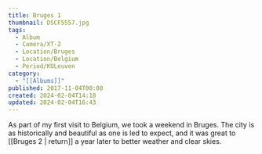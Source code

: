 ```yaml
---
title: Bruges 1
thumbnail: DSCF5557.jpg
tags:
  - Album
  - Camera/XT-2
  - Location/Bruges
  - Location/Belgium
  - Period/KULeuven
category:
  - "[[Albums]]"
published: 2017-11-04T00:00
created: 2024-02-04T14:18
updated: 2024-02-04T16:43
---
```

As part of my first visit to Belgium, we took a weekend in Bruges. The city is as historically and beautiful as one is led to expect, and it was great to [[Bruges 2 | return]] a year later to better weather and clear skies.
